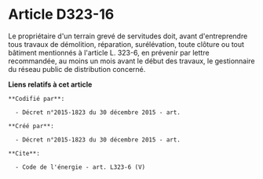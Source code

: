 # Article D323-16

Le propriétaire d'un terrain grevé de servitudes doit, avant d'entreprendre tous travaux de démolition, réparation,
surélévation, toute clôture ou tout bâtiment mentionnés à l'article L. 323-6, en prévenir par lettre recommandée, au moins un
mois avant le début des travaux, le gestionnaire du réseau public de distribution concerné.

**Liens relatifs à cet article**

	**Codifié par**:

	  - Décret n°2015-1823 du 30 décembre 2015 - art.

	**Créé par**:

	  - Décret n°2015-1823 du 30 décembre 2015 - art.

	**Cite**:

	  - Code de l'énergie - art. L323-6 (V)
